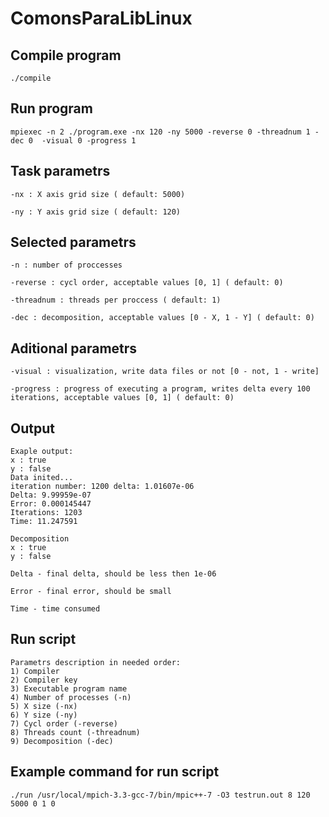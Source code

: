 # ComonsParaLibLinux

## Compile program

```shell
./compile
```

## Run program

```shell
mpiexec -n 2 ./program.exe -nx 120 -ny 5000 -reverse 0 -threadnum 1 -dec 0  -visual 0 -progress 1
```

## Task parametrs
```
-nx : X axis grid size ( default: 5000)
```
```
-ny : Y axis grid size ( default: 120)
```

## Selected parametrs
```
-n : number of proccesses
```
```
-reverse : cycl order, acceptable values [0, 1] ( default: 0)
```
```
-threadnum : threads per proccess ( default: 1)
```
```
-dec : decomposition, acceptable values [0 - X, 1 - Y] ( default: 0)
```

## Aditional parametrs
```
-visual : visualization, write data files or not [0 - not, 1 - write] 
```
```
-progress : progress of executing a program, writes delta every 100 iterations, acceptable values [0, 1] ( default: 0)
```

## Output

```
Exaple output:
x : true
y : false
Data inited...
iteration number: 1200 delta: 1.01607e-06
Delta: 9.99959e-07
Error: 0.000145447
Iterations: 1203
Time: 11.247591
```
```
Decomposition
x : true
y : false
```
```
Delta - final delta, should be less then 1e-06
```
```
Error - final error, should be small
```
```
Time - time consumed
```

## Run script
```
Parametrs description in needed order:
1) Compiler
2) Compiler key
3) Executable program name
4) Number of processes (-n)
5) X size (-nx)
6) Y size (-ny)
7) Cycl order (-reverse)
8) Threads count (-threadnum)
9) Decomposition (-dec)
```
## Example command for run script
```shell
./run /usr/local/mpich-3.3-gcc-7/bin/mpic++-7 -O3 testrun.out 8 120 5000 0 1 0
```
